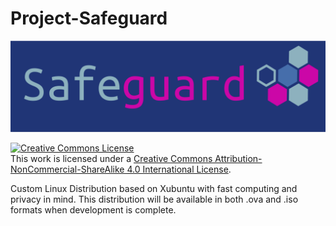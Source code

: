 # Project-Safeguard

![alt text](https://github.com/LEM-Security/Project-Safeguard/blob/master/projsafeguard.png "Project Safeguard")

<a rel="license" href="http://creativecommons.org/licenses/by-nc-sa/4.0/"><img alt="Creative Commons License" style="border-width:0" src="https://i.creativecommons.org/l/by-nc-sa/4.0/88x31.png" /></a><br />This work is licensed under a <a rel="license" href="http://creativecommons.org/licenses/by-nc-sa/4.0/">Creative Commons Attribution-NonCommercial-ShareAlike 4.0 International License</a>.

Custom Linux Distribution based on Xubuntu with fast computing and privacy in mind.
This distribution will be available in both .ova and .iso formats when development is complete. 
